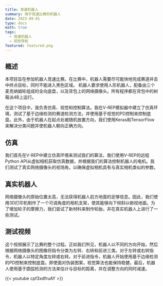 ```yaml
---
title: 竞速机器人
summary: 用于竞速比赛的机器人
date: 2023-09-01
type: docs
math: true
tags:
  - 竞速机器人
  - 视觉导航
featured: featured.png
---
```


## 概述
本项目旨在参加机器人竞速比赛。在比赛中，机器人需要尽可能快地完成赛道并击中终点目标，同时不能进入黑色区域。
机器人要求使用人形机器人，配备由三个麦克纳姆轮组成的全向底盘，以及背包上的网络摄像头。所有程序都在背包中的树莓派4B上运行。

在这个项目中，我负责仿真、视觉和控制算法。我在V-REP模拟器中建立了仿真环境，测试了基于边缘检测的赛道检测方法，并使用基于视觉的PD控制来控制底盘。此外，由于机器人在起点处被随机放置方向，我们使用Keras和TensorFlow来解决分类问题并使机器人朝向正确方向。

## 仿真
我们首先在V-REP中建立仿真环境来测试我们的算法，我们使用V-REP的远程Python API从虚拟相机获取仿真数据，并根据我们的算法控制机器人的电机。我们测试了真实网络摄像头的视场角，以确保虚拟相机具有与真实相机类似的参数。

## 真实机器人
网络摄像头的原始位置太高，无法获得机器人前方地面的足够信息。因此，我们使用3D打印机制作了一个可调角度的相机支架，使其能够向下倾斜以俯视地面。为了增加轮子的摩擦力，我们尝试了新材料来制作轮胎，并在真实机器人上进行了一些测试。

## 测试视频
这个视频展示了比赛的整个过程。正如我们所见，机器人以不同的方向开始，然后根据网络摄像头的图像将指令分类为左转、右转和前进三类。对于左转或右转指令，机器人以特定角度左转或右转。对于前进指令，机器人开始使用基于边缘检测的PD控制来控制底盘。即使面对伪装图案，视觉算法也能保持稳健。最后，机器人使用基于圆弧检测的方法来估计与目标的距离，并在调整方向的同时减速。

{{< youtube cpf3xdfruAY >}}
<!--{{< youtube L-4Lpmt8hqk >}}-->
<!--more-->
